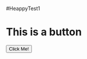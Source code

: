#HeappyTest1
<h1> This is a button </h1>
<button type="button" onclick="alert('Hello world!')">Click Me!</button>
